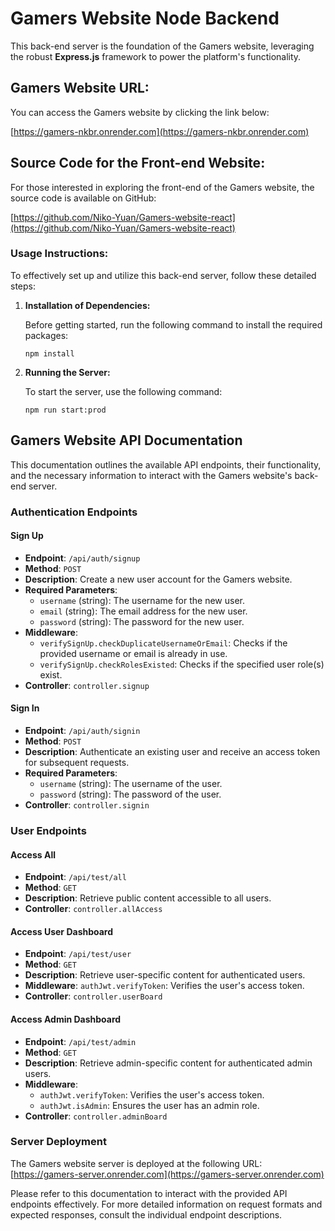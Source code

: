 # Gamers Website Node Backend

This back-end server is the foundation of the Gamers website, leveraging the robust **Express.js** framework to power the platform's functionality.

## Gamers Website URL:
You can access the Gamers website by clicking the link below:

[https://gamers-nkbr.onrender.com](https://gamers-nkbr.onrender.com)

## Source Code for the Front-end Website:
For those interested in exploring the front-end of the Gamers website, the source code is available on GitHub:

[https://github.com/Niko-Yuan/Gamers-website-react](https://github.com/Niko-Yuan/Gamers-website-react)

### Usage Instructions:
To effectively set up and utilize this back-end server, follow these detailed steps:

1. **Installation of Dependencies:**

   Before getting started, run the following command to install the required packages:

   ```shell
   npm install

2. **Running the Server:**

    To start the server, use the following command:

    ```shell
    npm run start:prod

## Gamers Website API Documentation

This documentation outlines the available API endpoints, their functionality, and the necessary information to interact with the Gamers website's back-end server.

### Authentication Endpoints

#### Sign Up
- **Endpoint**: `/api/auth/signup`
- **Method**: `POST`
- **Description**: Create a new user account for the Gamers website.
- **Required Parameters**:
  - `username` (string): The username for the new user.
  - `email` (string): The email address for the new user.
  - `password` (string): The password for the new user.
- **Middleware**: 
  - `verifySignUp.checkDuplicateUsernameOrEmail`: Checks if the provided username or email is already in use.
  - `verifySignUp.checkRolesExisted`: Checks if the specified user role(s) exist.
- **Controller**: `controller.signup`

#### Sign In
- **Endpoint**: `/api/auth/signin`
- **Method**: `POST`
- **Description**: Authenticate an existing user and receive an access token for subsequent requests.
- **Required Parameters**:
  - `username` (string): The username of the user.
  - `password` (string): The password of the user.
- **Controller**: `controller.signin`

### User Endpoints

#### Access All
- **Endpoint**: `/api/test/all`
- **Method**: `GET`
- **Description**: Retrieve public content accessible to all users.
- **Controller**: `controller.allAccess`

#### Access User Dashboard
- **Endpoint**: `/api/test/user`
- **Method**: `GET`
- **Description**: Retrieve user-specific content for authenticated users.
- **Middleware**: `authJwt.verifyToken`: Verifies the user's access token.
- **Controller**: `controller.userBoard`

#### Access Admin Dashboard
- **Endpoint**: `/api/test/admin`
- **Method**: `GET`
- **Description**: Retrieve admin-specific content for authenticated admin users.
- **Middleware**:
  - `authJwt.verifyToken`: Verifies the user's access token.
  - `authJwt.isAdmin`: Ensures the user has an admin role.
- **Controller**: `controller.adminBoard`

### Server Deployment
The Gamers website server is deployed at the following URL:
[https://gamers-server.onrender.com](https://gamers-server.onrender.com)

Please refer to this documentation to interact with the provided API endpoints effectively. For more detailed information on request formats and expected responses, consult the individual endpoint descriptions.